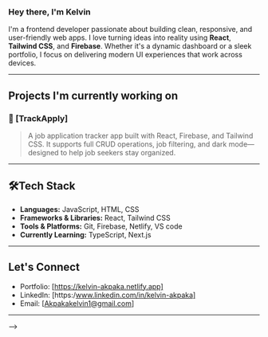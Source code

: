 ### Hey there, I'm Kelvin

I'm a frontend developer passionate about building clean, responsive, and user-friendly web apps. I love turning ideas into reality using **React**, **Tailwind CSS**, and **Firebase**. Whether it's a dynamic dashboard or a sleek portfolio, I focus on delivering modern UI experiences that work across devices.

---

##  Projects I'm currently working on

### 🔹 [TrackApply]
> A job application tracker app built with React, Firebase, and Tailwind CSS. It supports full CRUD operations, job filtering, and dark mode—designed to help job seekers stay organized.


<!-- -->

---

## 🛠Tech Stack
- **Languages:** JavaScript, HTML, CSS
- **Frameworks & Libraries:** React, Tailwind CSS
- **Tools & Platforms:** Git, Firebase, Netlify, VS code
- **Currently Learning:** TypeScript, Next.js

---

## Let's Connect

-  Portfolio: [https://kelvin-akpaka.netlify.app]
-  LinkedIn: [https:/www.linkedin.com/in/kelvin-akpaka]
-  Email: [Akpakakelvin1@gmail.com]

---

-->
